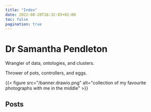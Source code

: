 ```yaml
---
title: "Index"
date: 2022-08-28T16:32:03+01:00
toc: false
pagination: true
---
```


# Dr Samantha Pendleton

Wrangler of data, ontologies, and clusters. 

Thrower of pots, controllers, and eggs.

{{< figure src="/banner.drawio.png" alt="collection of my favourite photographs with me in the middle" >}}

## Posts